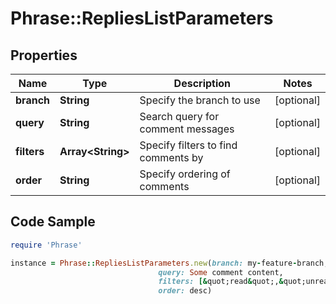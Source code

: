 # Phrase::RepliesListParameters

## Properties

Name | Type | Description | Notes
------------ | ------------- | ------------- | -------------
**branch** | **String** | Specify the branch to use | [optional] 
**query** | **String** | Search query for comment messages | [optional] 
**filters** | **Array&lt;String&gt;** | Specify filters to find comments by | [optional] 
**order** | **String** | Specify ordering of comments | [optional] 

## Code Sample

```ruby
require 'Phrase'

instance = Phrase::RepliesListParameters.new(branch: my-feature-branch,
                                 query: Some comment content,
                                 filters: [&quot;read&quot;,&quot;unread&quot;],
                                 order: desc)
```


